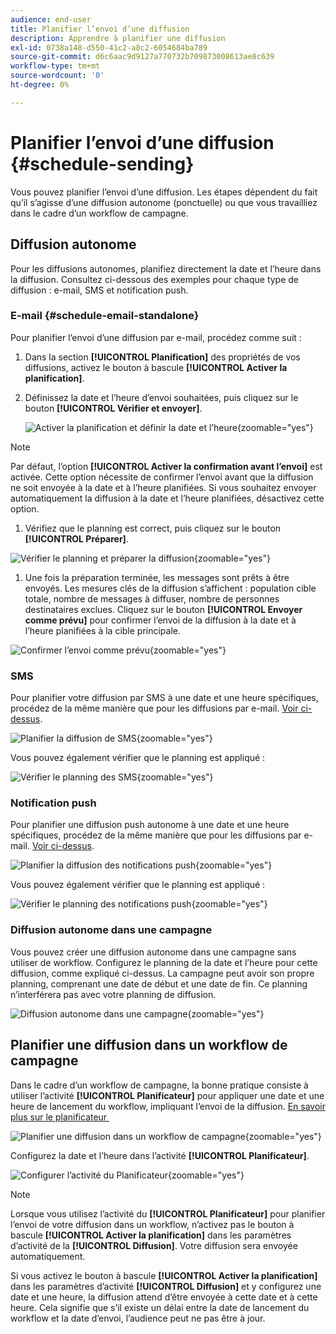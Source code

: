 ```yaml
---
audience: end-user
title: Planifier l’envoi d’une diffusion
description: Apprendre à planifier une diffusion
exl-id: 0738a148-d550-41c2-a8c2-6054684ba789
source-git-commit: d6c6aac9d9127a770732b709873008613ae8c639
workflow-type: tm+mt
source-wordcount: '0'
ht-degree: 0%

---
```


# Planifier l’envoi d’une diffusion {#schedule-sending}

Vous pouvez planifier l’envoi d’une diffusion. Les étapes dépendent du fait qu’il s’agisse d’une diffusion autonome (ponctuelle) ou que vous travailliez dans le cadre d’un workflow de campagne.

## Diffusion autonome

Pour les diffusions autonomes, planifiez directement la date et l’heure dans la diffusion. Consultez ci-dessous des exemples pour chaque type de diffusion : e-mail, SMS et notification push.

### E-mail {#schedule-email-standalone}

Pour planifier l’envoi d’une diffusion par e-mail, procédez comme suit :

1. Dans la section **[!UICONTROL Planification]** des propriétés de vos diffusions, activez le bouton à bascule **[!UICONTROL Activer la planification]**.

1. Définissez la date et l’heure d’envoi souhaitées, puis cliquez sur le bouton **[!UICONTROL Vérifier et envoyer]**.

   ![Activer la planification et définir la date et l’heure](assets/schedule-email-standalone.png){zoomable="yes"}

>[!NOTE]
>
>Par défaut, l’option **[!UICONTROL Activer la confirmation avant l’envoi]** est activée. Cette option nécessite de confirmer l’envoi avant que la diffusion ne soit envoyée à la date et à l’heure planifiées. Si vous souhaitez envoyer automatiquement la diffusion à la date et l’heure planifiées, désactivez cette option.
>

1. Vérifiez que le planning est correct, puis cliquez sur le bouton **[!UICONTROL Préparer]**.

![Vérifier le planning et préparer la diffusion](assets/schedule-email-standalone-prepare.png){zoomable="yes"}

1. Une fois la préparation terminée, les messages sont prêts à être envoyés. Les mesures clés de la diffusion s’affichent : population cible totale, nombre de messages à diffuser, nombre de personnes destinataires exclues. Cliquez sur le bouton **[!UICONTROL Envoyer comme prévu]** pour confirmer l’envoi de la diffusion à la date et à l’heure planifiées à la cible principale.

![Confirmer l’envoi comme prévu](assets/schedule-email-standalone-send.png){zoomable="yes"}

### SMS

Pour planifier votre diffusion par SMS à une date et une heure spécifiques, procédez de la même manière que pour les diffusions par e-mail. [Voir ci-dessus](#schedule-email-standalone).

![Planifier la diffusion de SMS](assets/schedule-sms-standalone.png){zoomable="yes"}

Vous pouvez également vérifier que le planning est appliqué :

![Vérifier le planning des SMS](assets/schedule-sms-standalone-prepare.png){zoomable="yes"}

### Notification push

Pour planifier une diffusion push autonome à une date et une heure spécifiques, procédez de la même manière que pour les diffusions par e-mail. [Voir ci-dessus](#schedule-email-standalone).

![Planifier la diffusion des notifications push](assets/schedule-push-standalone.png){zoomable="yes"}

Vous pouvez également vérifier que le planning est appliqué :

![Vérifier le planning des notifications push](assets/schedule-push-standalone-prepare.png){zoomable="yes"}

### Diffusion autonome dans une campagne

Vous pouvez créer une diffusion autonome dans une campagne sans utiliser de workflow. Configurez le planning de la date et l’heure pour cette diffusion, comme expliqué ci-dessus. La campagne peut avoir son propre planning, comprenant une date de début et une date de fin. Ce planning n’interférera pas avec votre planning de diffusion.

![Diffusion autonome dans une campagne](assets/schedule-delivery-standalone.png){zoomable="yes"}

## Planifier une diffusion dans un workflow de campagne

Dans le cadre d’un workflow de campagne, la bonne pratique consiste à utiliser l’activité **[!UICONTROL Planificateur]** pour appliquer une date et une heure de lancement du workflow, impliquant l’envoi de la diffusion. [En savoir plus sur le planificateur &#x200B;](../workflows/activities/scheduler.md)

![Planifier une diffusion dans un workflow de campagne](assets/schedule-workflow.png){zoomable="yes"}

Configurez la date et l’heure dans l’activité **[!UICONTROL Planificateur]**.

![Configurer l’activité du Planificateur](assets/schedule-workflow-scheduler.png){zoomable="yes"}

>[!NOTE]
>
>Lorsque vous utilisez l’activité du **[!UICONTROL Planificateur]** pour planifier l’envoi de votre diffusion dans un workflow, n’activez pas le bouton à bascule **[!UICONTROL Activer la planification]** dans les paramètres d’activité de la **[!UICONTROL Diffusion]**. Votre diffusion sera envoyée automatiquement.
>

Si vous activez le bouton à bascule **[!UICONTROL Activer la planification]** dans les paramètres d’activité **[!UICONTROL Diffusion]** et y configurez une date et une heure, la diffusion attend d’être envoyée à cette date et à cette heure. Cela signifie que s’il existe un délai entre la date de lancement du workflow et la date d’envoi, l’audience peut ne pas être à jour.